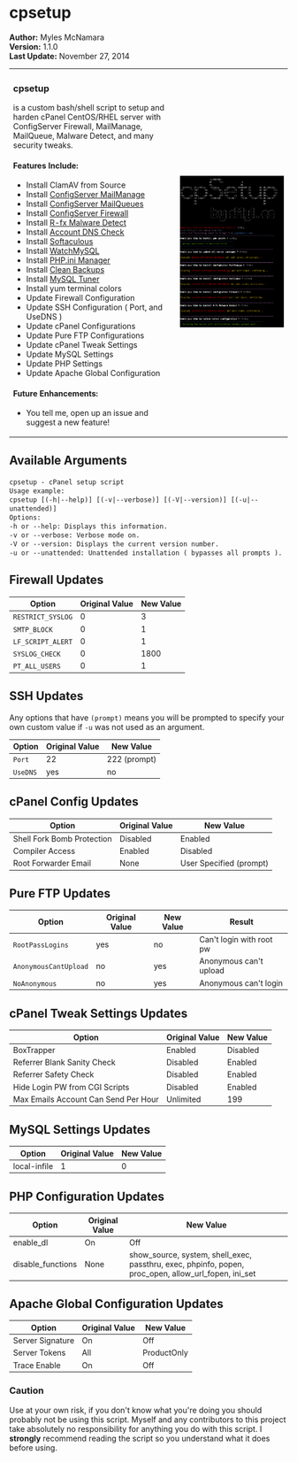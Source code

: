 cpsetup
=======

<strong>Author:</strong> Myles McNamara<br/>
<strong>Version:</strong> 1.1.0<br/>
<strong>Last Update:</strong> November 27, 2014

<table border="0">
<tr>
<td width="60%"><h3>cpsetup</h3> is a custom bash/shell script to setup and harden cPanel CentOS/RHEL server with ConfigServer Firewall, MailManage, MailQueue, Malware Detect, and many security tweaks.

<br />
<h4>Features Include:</h4>
<ul>
<li>Install ClamAV from Source</li>
<li>Install <a href="http://configserver.com/cp/cmm.html" target="_blank">ConfigServer MailManage</a></li>
<li>Install <a href="http://configserver.com/cp/cmq.html" target="_blank">ConfigServer MailQueues</a></li>
<li>Install <a href="http://configserver.com/cp/csf.html" target="_blank">ConfigServer Firewall</a></li>
<li>Install <a href="https://www.rfxn.com/projects/linux-malware-detect/" target="_blank">R-fx Malware Detect</a></li>
<li>Install <a href="https://www.ndchost.com/cpanel-whm/addons/accountdnscheck/" target="_blank">Account DNS Check</a></li>
<li>Install <a href="http://www.softaculous.com/" target="_blank">Softaculous</a></li>
<li>Install <a href="https://www.ndchost.com/cpanel-whm/addons/watchmysql/" target="_blank">WatchMySQL</a></li>
<li>Install <a href="http://how2.be/en/community/phpinimgr/" target="_blank">PHP.ini Manager</a></li>
<li>Install <a href="https://www.ndchost.com/cpanel-whm/addons/cleanbackups/" target="_blank">Clean Backups</a></li>
<li>Install <a href="https://github.com/major/MySQLTuner-perl" target="_blank">MySQL Tuner</a></li>
<li>Install yum terminal colors</li>
<li>Update Firewall Configuration</li>
<li>Update SSH Configuration ( Port, and UseDNS )</li>
<li>Update cPanel Configurations</li>
<li>Update Pure FTP Configurations</li>
<li>Update cPanel Tweak Settings</li>
<li>Update MySQL Settings</li>
<li>Update PHP Settings</li>
<li>Update Apache Global Configuration</li>
</ul>
<h4>Future Enhancements:</h4>
<ul>
<li>You tell me, open up an issue and suggest a new feature!</li>
</ul>
</td>
<td width="40%">
<p align="center"><img src="screenshot.png"></p>
</td>
</tr>
</table>

Available Arguments
-------------------

```
cpsetup - cPanel setup script
Usage example:
cpsetup [(-h|--help)] [(-v|--verbose)] [(-V|--version)] [(-u|--unattended)]
Options:
-h or --help: Displays this information.
-v or --verbose: Verbose mode on.
-V or --version: Displays the current version number.
-u or --unattended: Unattended installation ( bypasses all prompts ).
```


Firewall Updates
----------------

Option | Original Value | New Value
--- | --- | ---
`RESTRICT_SYSLOG` | 0 | 3
`SMTP_BLOCK` | 0 | 1
`LF_SCRIPT_ALERT` | 0 | 1
`SYSLOG_CHECK` | 0 | 1800
`PT_ALL_USERS` | 0 | 1

SSH Updates
----------------
Any options that have `(prompt)` means you will be prompted to specify your own custom value if `-u` was not used as an argument.

Option | Original Value | New Value
--- | --- | ---
`Port` | 22 | 222 (prompt)
`UseDNS` | yes | no


cPanel Config Updates
----------------

Option | Original Value | New Value
--- | --- | ---
Shell Fork Bomb Protection | Disabled | Enabled
Compiler Access | Enabled | Disabled
Root Forwarder Email | None | User Specified (prompt)


Pure FTP Updates
----------------

Option | Original Value | New Value | Result
--- | --- | --- | ---
`RootPassLogins` | yes | no | Can't login with root pw
`AnonymousCantUpload` | no | yes | Anonymous can't upload
`NoAnonymous` | no | yes | Anonymous can't login


cPanel Tweak Settings Updates
-----------------------------

Option | Original Value | New Value
--- | --- | ---
BoxTrapper | Enabled | Disabled
Referrer Blank Sanity Check | Disabled | Enabled
Referrer Safety Check | Disabled | Enabled
Hide Login PW from CGI Scripts | Disabled | Enabled
Max Emails Account Can Send Per Hour | Unlimited | 199


MySQL Settings Updates
-----------------------

Option | Original Value | New Value
--- | --- | ---
local-infile | 1 | 0


PHP Configuration Updates
--------------------------

Option | Original Value | New Value
--- | --- | ---
enable_dl | On | Off
disable_functions | None | show_source, system, shell_exec, passthru, exec, phpinfo, popen, proc_open, allow_url_fopen, ini_set

Apache Global Configuration Updates
-----------------------------------

Option | Original Value | New Value
--- | --- | ---
Server Signature | On | Off
Server Tokens | All | ProductOnly
Trace Enable | On | Off

### Caution
Use at your own risk, if you don't know what you're doing you should probably not be using this script.  Myself and any contributors to this project take absolutely no responsibility for anything you do with this script. I **strongly** recommend reading the script so you understand what it does before using.
